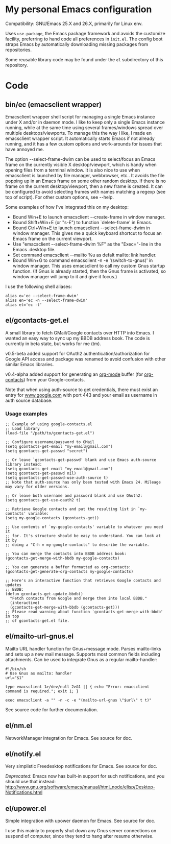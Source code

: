 # My personal Emacs configuration

Compatibility: GNU/Emacs 25.X and 26.X, primarily for Linux env.

Uses `use-package`, the Emacs package framework and avoids the customize 
facility, preferring to hand code all preferences in `init.el`. The config boot 
straps Emacs by automatically downloading missing packages from repositories.

Some reusable library code may be found under the `el` subdirectory of this 
repository.

# Code

## bin/ec (emacsclient wrapper)

Emacsclient wrapper shell script for managing a single Emacs instance under X
and/or in daemon mode. I like to keep only a single Emacs instance running,
while at the same time using several frames/windows spread over multiple
desktops/viewports. To manage this the way I like, I made en emacsclient wrapper
script. It automatically starts Emacs if not already running, and it has a few
custom options and work-arounds for issues that have annoyed me.

The option --select-frame-dwim can be used to select/focus an Emacs frame on the 
currently visible X desktop/viewport, which is handy when opening files from a 
terminal window. It is also nice to use when emacsclient is launched by file 
manager, webbrowser, etc.. It avoids the file popping up in an Emacs frame on 
some other random desktop. If there is no frame on the current desktop/viewport, 
then a new frame is created. It can be configured to avoid selecting frames with 
names matching a regexp (see top of script). For other custom options, see 
--help.

Some examples of how I've integrated this on my desktop:

* Bound Win+E to launch emacsclient --create-frame in window manager.
* Bound Shift+Win+E (or "s-E") to function `delete-frame' in Emacs.
* Bound Ctrl+Win+E to launch emacsclient --select-frame-dwim in window 
  manager. This gives me a quick keyboard shortcut to focus an Emacs frame on 
  the current viewport.
* Use "emacsclient --select-frame-dwim %F" as the "Exec="-line in the Emacs 
  .desktop file.
* Set command emacsclient --mailto %u as defalt mailto: link handler.
* Bound Win+G to command emacsclient -n -e '(switch-to-gnus)' in window 
  manager. This uses emacsclient to call my custom Gnus startup function. (If 
  Gnus is already started, then the Gnus frame is activated, so window manager 
  will jump to it and give it focus.)

I use the following shell aliases:

    alias e='ec --select-frame-dwim'
    alias en='ec -n --select-frame-dwim'
    alias et='ec -t'
        

## el/gcontacts-get.el

A small library to fetch GMail/Google contacts over HTTP into Emacs. I wanted an
easy way to sync up my BBDB address book. The code is currently in beta state,
but works for me (tm).

v0.5-beta added support for OAuth2 authentication/authorization for Google API
access and package was renamed to avoid confusion with other similar Emacs
libraries.

v0.4-alpha added support for generating an [org-mode](http://orgmode.org/)
buffer (for
[org-contacts](http://julien.danjou.info/projects/emacs-packages#org-contacts))
from your Google-contacts.

Note that when using auth-source to get credentials, there must exist an entry
for www.google.com with port 443 and your email as username in auth source
database.

### Usage examples

    ;; Example of using google-contacts.el
    ;; Load library
    (load-file "/path/to/gcontacts-get.el")

    ;; Configure username/password to GMail
    (setq gcontacts-get-email "my-email@gmail.com")
    (setq gcontacts-get-passwd "secret")

    ;; Or leave `gcontacts-get-passwd' blank and use Emacs auth-source library instead:
    (setq gcontacts-get-email "my-email@gmail.com")
    (setq gcontacts-get-passwd nil)
    (setq gcontacts-get-passwd-use-auth-source t)
    ;; Note that auth-source has only been tested with Emacs 24. Mileage may vary for older versions.

    ;; Or leave both username and password blank and use OAuth2:
    (setq gcontacts-get-use-oauth2 t)

    ;; Retrieve Google contacts and put the resulting list in `my-contacts' variable:
    (setq my-google-contacts (gcontacts-get))

    ;; Use contents of `my-google-contacts' variable to whatever you need it
    ;; for. It's structure should be easy to understand. You can look at it by
    ;; doing a "C-h v my-google-contacts" to describe the variable.

    ;; You can merge the contacts into BBDB address book:
    (gcontacts-get-merge-with-bbdb my-google-contacts)

    ;; You can generate a buffer formatted as org-contacts:
    (gcontacts-get-generate-org-contacts my-google-contacts)

    ;; Here's an interactive function that retrieves Google contacts and updates
    ;; BBDB:
    (defun gcontacts-get-update-bbdb()
      "Fetch contacts from Google and merge them into local BBDB."
      (interactive)
      (gcontacts-get-merge-with-bbdb (gcontacts-get)))
    ;; Please read warning about function `gcontacts-get-merge-with-bbdb' in top
    ;; of gcontacts-get.el file.



## el/mailto-url-gnus.el

Mailto URL handler function for Gnus+message mode. Parses mailto-links and sets
up a new mail message. Supports most common fields including attachments. Can be
used to integrate Gnus as a regular mailto-handler:

    #!/bin/sh
    # Use Gnus as mailto: handler
    url="$1"

    type emacsclient 1>/dev/null 2>&1 || { echo "Error: emacsclient command is required."; exit 1; }

    exec emacsclient -a "" -n -c -e "(mailto-url-gnus \"$url\" t t)"

See source code for further documentation.


## el/nm.el

NetworkManager integration for Emacs. See source for doc.


## el/notify.el

Very simplistic Freedesktop notifications for Emacs. See source for doc.

*Deprecated*: Emacs now has built-in support for such notifications, and you 
should use that instead:
http://www.gnu.org/software/emacs/manual/html_node/elisp/Desktop-Notifications.html



## el/upower.el

Simple integration with upower daemon for Emacs. See source for doc.

I use this mainly to properly shut down any Gnus server connections on suspend 
of computer, since they tend to hang after resume otherwise.
